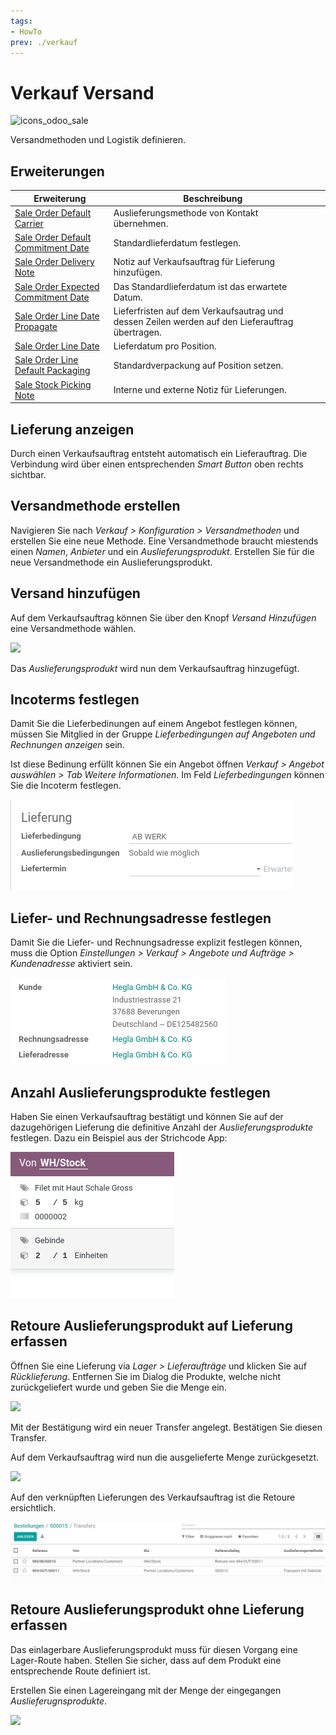 ```yaml
---
tags:
- HowTo
prev: ./verkauf
---
```

# Verkauf Versand
![icons_odoo_sale](assets/icons_odoo_sale.png)

Versandmethoden und Logistik definieren.

## Erweiterungen

| Erweiterung                                                                           | Beschreibung                                                                                    |     |
| ------------------------------------------------------------------------------------- | ----------------------------------------------------------------------------------------------- | --- |
| [Sale Order Default Carrier](Sale%20Order%20Default%20Carrier.md)                     | Auslieferungsmethode von Kontakt übernehmen.                                                    |     |
| [Sale Order Default Commitment Date](Sale%20Order%20Default%20Commitment%20Date.md)   | Standardlieferdatum festlegen.                                                                  |     |
| [Sale Order Delivery Note](Sale%20Order%20Delivery%20Note.md)                         | Notiz auf Verkaufsauftrag für Lieferung hinzufügen.                                             |     |
| [Sale Order Expected Commitment Date](Sale%20Order%20Expected%20Commitment%20Date.md) | Das Standardlieferdatum ist das erwartete Datum.                                                |     |
| [Sale Order Line Date Propagate](Sale%20Order%20Line%20Date%20Propagate.md)           | Lieferfristen auf dem Verkaufsautrag und dessen Zeilen werden auf den Lieferauftrag übertragen. |     |
| [Sale Order Line Date](Sale%20Order%20Line%20Date.md)                                 | Lieferdatum pro Position.                                                                       |     |
| [Sale Order Line Default Packaging](Sale%20Order%20Line%20Default%20Packaging.md)     | Standardverpackung auf Position setzen.                                                         |     |
| [Sale Stock Picking Note](Sale%20Stock%20Picking%20Note.md)                           | Interne und externe Notiz für Lieferungen.                                                      |     |

## Lieferung anzeigen

Durch einen Verkaufsauftrag entsteht automatisch ein Lieferauftrag. Die Verbindung wird über einen entsprechenden *Smart Button* oben rechts sichtbar.

## Versandmethode erstellen

Navigieren Sie nach *Verkauf > Konfiguration > Versandmethoden* und erstellen Sie eine neue Methode. Eine Versandmethode braucht miestends einen *Namen*, *Anbieter* und ein *Auslieferungsprodukt*. Erstellen Sie für die neue Versandmethode ein Auslieferungsprodukt.

## Versand hinzufügen

Auf dem Verkaufsauftrag können Sie über den Knopf *Versand Hinzufügen* eine Versandmethode wählen.

![](assets/Verkauf%20Versand%20Versandmethode%20hinzufügen.png)

Das *Auslieferungsprodukt* wird nun dem Verkaufsauftrag hinzugefügt.

## Incoterms festlegen

Damit Sie die Lieferbedinungen auf einem Angebot festlegen können, müssen Sie Mitglied in der Gruppe *Lieferbedingungen auf Angeboten und Rechnungen anzeigen* sein.

Ist diese Bedinung erfüllt können Sie ein Angebot öffnen *Verkauf > Angebot auswählen > Tab Weitere Informationen*. Im Feld *Lieferbedingungen* können Sie die Incoterm festlegen.

![](assets/Verkauf%20Lieferbedingungen.png)

## Liefer- und Rechnungsadresse festlegen

Damit Sie die Liefer- und Rechnungsadresse explizit festlegen können, muss die Option *Einstellungen > Verkauf > Angebote und Aufträge > Kundenadresse* aktiviert sein.

![](assets/Verkauf%20Rechnung-%20und%20Lieferadresse.png)

## Anzahl Auslieferungsprodukte festlegen

Haben Sie einen Verkaufsauftrag bestätigt und können Sie auf der dazugehörigen Lieferung die definitive Anzahl der *Auslieferungsprodukte* festlegen. Dazu ein Beispiel aus der Strichcode App:

![](assets/Verkauf%20Versand%20Anzahl%20Auslieferungsprodukte%20festlegen.png)
## Retoure Auslieferungsprodukt auf Lieferung erfassen

Öffnen Sie eine Lieferung via *Lager > Lieferaufträge* und klicken Sie auf *Rücklieferung*. Entfernen Sie im Dialog die Produkte, welche nicht zurückgeliefert wurde und geben Sie die Menge ein.

![](assets/Verkauf%20Versand%20Rücklieferung.png)

Mit der Bestätigung wird ein neuer Transfer angelegt. Bestätigen Sie diesen Transfer.

Auf dem Verkaufsauftrag wird nun die ausgelieferte Menge zurückgesetzt.

![](assets/Verkauf%20Versand%20Ausgeliefert%20zurückgesetzt.png)

Auf den verknüpften Lieferungen des Verkaufsauftrag ist die Retoure ersichtlich.

![](assets/Verkauf%20Versand%20Transfers%20mit%20Retoure.png)

## Retoure Auslieferungsprodukt ohne Lieferung erfassen

Das einlagerbare Auslieferungsprodukt muss für diesen Vorgang eine Lager-Route haben. Stellen Sie sicher, dass auf dem Produkt eine entsprechende Route definiert ist.

Erstellen Sie einen Lagereingang mit der Menge der eingegangen *Auslieferugnsprodukte*.

![](assets/Verkauf%20Versand%20Rückgabe%20Auslieferungsprodukt%20erfassen.png)
